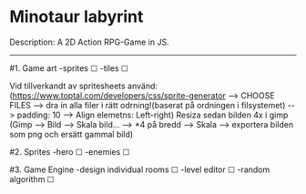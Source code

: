 # Minotaur labyrint
Description: A 2D Action RPG-Game in JS.
___________________________________________
#1. Game art
-sprites ☐
-tiles ☐

Vid tillverkandt av spritesheets använd: (https://www.toptal.com/developers/css/sprite-generator --> CHOOSE FILES --> dra in alla filer i rätt odrning!(baserat på ordningen i filsystemet) --> padding: 10 --> Align elemetns: Left-right)
Resiza sedan bilden 4x i gimp (Gimp --> Bild --> Skala bild... --> *4 på bredd --> Skala --> exportera bilden som png och ersätt gammal bild)

#2. Sprites
-hero ☐
-enemies ☐

#3. Game Engine
-design individual rooms ☐
-level editor ☐
-random algorithm ☐
